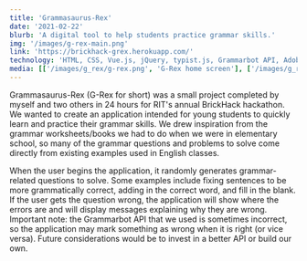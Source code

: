 ```yaml
---
title: 'Grammasaurus-Rex'
date: '2021-02-22'
blurb: 'A digital tool to help students practice grammar skills.'
img: '/images/g-rex-main.png'
link: 'https://brickhack-grex.herokuapp.com/'
technology: 'HTML, CSS, Vue.js, jQuery, typist.js, Grammarbot API, Adobe Illustrator'
media: [['/images/g_rex/g-rex.png', 'G-Rex home screen'], ['/images/g_rex/g-rex-game.png', 'Play screen that shows a sentence that needs to be made into past tense'], ['/images/g_rex/g-rex-game-error.png', 'Play screen that provides information when a user gets the answer wrong']]
---
```


Grammasaurus-Rex (G-Rex for short) was a small project completed by myself and two others in 24 hours for RIT's annual BrickHack hackathon. We wanted to create an application intended for young students to quickly learn and practice their grammar skills. We drew inspiration from the grammar worksheets/books we had to do when we were in elementary school, so many of the grammar questions and problems to solve come directly from existing examples used in English classes.

When the user begins the application, it randomly generates grammar-related questions to solve. Some examples include fixing sentences to be more grammatically correct, adding in the correct word, and fill in the blank. If the user gets the question wrong, the application will show where the errors are and will display messages explaining why they are wrong. Important note: the Grammarbot API that we used is sometimes incorrect, so the application may mark something as wrong when it is right (or vice versa). Future considerations would be to invest in a better API or build our own.